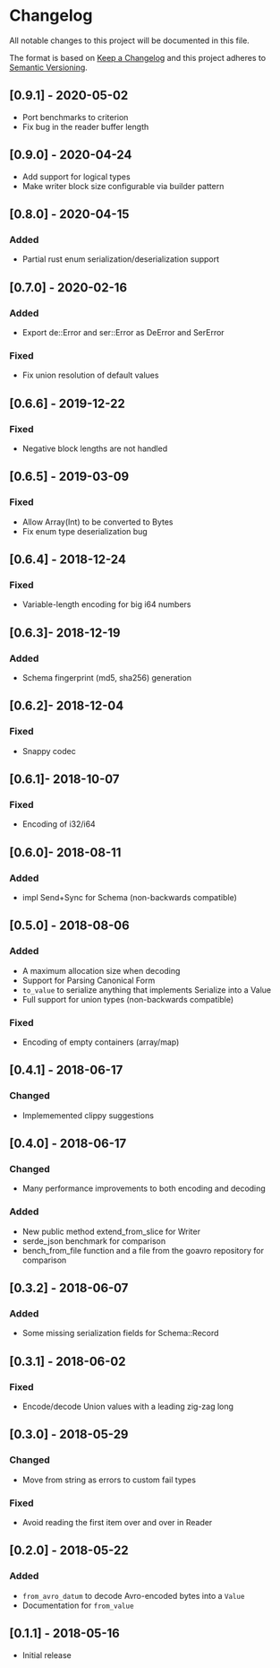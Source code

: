 # Changelog
All notable changes to this project will be documented in this file.

The format is based on [Keep a Changelog](http://keepachangelog.com/en/1.0.0/)
and this project adheres to [Semantic Versioning](https://semver.org/spec/v2.0.0.html).

## [0.9.1] - 2020-05-02

- Port benchmarks to criterion
- Fix bug in the reader buffer length

## [0.9.0] - 2020-04-24
- Add support for logical types
- Make writer block size configurable via builder pattern

## [0.8.0] - 2020-04-15
### Added
- Partial rust enum serialization/deserialization support

## [0.7.0] - 2020-02-16
### Added
- Export de::Error and ser::Error as DeError and SerError

### Fixed
- Fix union resolution of default values

## [0.6.6] - 2019-12-22
### Fixed
- Negative block lengths are not handled

## [0.6.5] - 2019-03-09
### Fixed
- Allow Array(Int) to be converted to Bytes
- Fix enum type deserialization bug

## [0.6.4] - 2018-12-24
### Fixed
- Variable-length encoding for big i64 numbers

## [0.6.3]- 2018-12-19
### Added
- Schema fingerprint (md5, sha256) generation

## [0.6.2]- 2018-12-04
### Fixed
- Snappy codec

## [0.6.1]- 2018-10-07
### Fixed
- Encoding of i32/i64

## [0.6.0]- 2018-08-11
### Added
- impl Send+Sync for Schema (non-backwards compatible)

## [0.5.0] - 2018-08-06
### Added
- A maximum allocation size when decoding
- Support for Parsing Canonical Form
- `to_value` to serialize anything that implements Serialize into a Value
- Full support for union types (non-backwards compatible)
### Fixed
- Encoding of empty containers (array/map)

## [0.4.1] - 2018-06-17
### Changed
- Implememented clippy suggestions

## [0.4.0] - 2018-06-17
### Changed
- Many performance improvements to both encoding and decoding
### Added
- New public method extend_from_slice for Writer
- serde_json benchmark for comparison
- bench_from_file function and a file from the goavro repository for comparison

## [0.3.2] - 2018-06-07
### Added
- Some missing serialization fields for Schema::Record

## [0.3.1] - 2018-06-02
### Fixed
- Encode/decode Union values with a leading zig-zag long

## [0.3.0] - 2018-05-29
### Changed
- Move from string as errors to custom fail types

### Fixed
- Avoid reading the first item over and over in Reader

## [0.2.0] - 2018-05-22
### Added
- `from_avro_datum` to decode Avro-encoded bytes into a `Value`
- Documentation for `from_value`

## [0.1.1] - 2018-05-16
- Initial release
